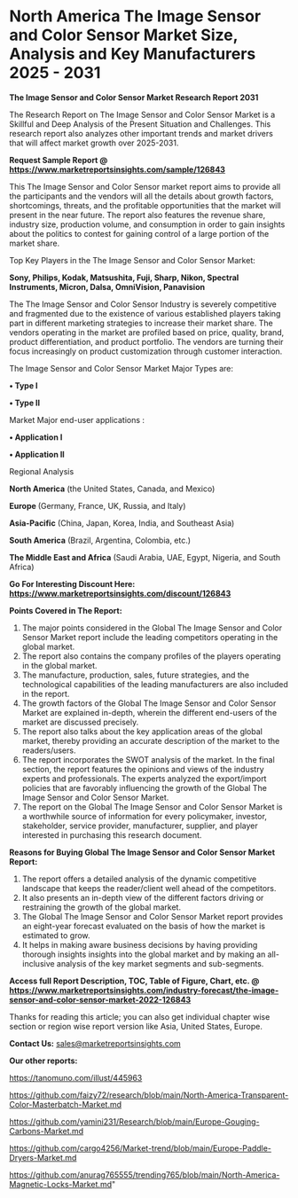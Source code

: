 # North America The Image Sensor and Color Sensor Market Size, Analysis and Key Manufacturers 2025 - 2031

<strong>The Image Sensor and Color Sensor Market Research Report 2031</strong>

The Research Report on The Image Sensor and Color Sensor Market is a Skillful and Deep Analysis of the Present Situation and Challenges. This research report also analyzes other important trends and market drivers that will affect market growth over 2025-2031.

<strong>Request Sample Report @ <a href=https://www.marketreportsinsights.com/sample/126843>https://www.marketreportsinsights.com/sample/126843</a></strong>

This The Image Sensor and Color Sensor market report aims to provide all the participants and the vendors will all the details about growth factors, shortcomings, threats, and the profitable opportunities that the market will present in the near future. The report also features the revenue share, industry size, production volume, and consumption in order to gain insights about the politics to contest for gaining control of a large portion of the market share.

Top Key Players in the The Image Sensor and Color Sensor Market:

<strong>Sony, Philips, Kodak, Matsushita, Fuji, Sharp, Nikon, Spectral Instruments, Micron, Dalsa, OmniVision, Panavision</strong>

The The Image Sensor and Color Sensor Industry is severely competitive and fragmented due to the existence of various established players taking part in different marketing strategies to increase their market share. The vendors operating in the market are profiled based on price, quality, brand, product differentiation, and product portfolio. The vendors are turning their focus increasingly on product customization through customer interaction.

The Image Sensor and Color Sensor Market Major Types are:

<strong>• Type I

• Type II</strong>

Market Major end-user applications :

<strong>• Application I

• Application II</strong>

Regional Analysis

</u><strong><b>North America</b></strong> (the United States, Canada, and Mexico)

<strong><b>Europe </b></strong>(Germany, France, UK, Russia, and Italy)

<strong><b>Asia-Pacific</b></strong> (China, Japan, Korea, India, and Southeast Asia)

<strong><b>South America</b></strong> (Brazil, Argentina, Colombia, etc.)

<strong><b>The Middle East and Africa</b></strong> (Saudi Arabia, UAE, Egypt, Nigeria, and South Africa)

<strong>Go For Interesting Discount Here: <a href=https://www.marketreportsinsights.com/discount/126843>https://www.marketreportsinsights.com/discount/126843</a></strong>

<strong>Points Covered in The Report:</strong>
<ol>
  <li>The major points considered in the Global The Image Sensor and Color Sensor Market report include the leading competitors operating in the global market.</li>
  <li>The report also contains the company profiles of the players operating in the global market.</li>
  <li>The manufacture, production, sales, future strategies, and the technological capabilities of the leading manufacturers are also included in the report.</li>
  <li>The growth factors of the Global The Image Sensor and Color Sensor Market are explained in-depth, wherein the different end-users of the market are discussed precisely.</li>
  <li>The report also talks about the key application areas of the global market, thereby providing an accurate description of the market to the readers/users.</li>
  <li>The report incorporates the SWOT analysis of the market. In the final section, the report features the opinions and views of the industry experts and professionals. The experts analyzed the export/import policies that are favorably influencing the growth of the Global The Image Sensor and Color Sensor Market.</li>
  <li>The report on the Global The Image Sensor and Color Sensor Market is a worthwhile source of information for every policymaker, investor, stakeholder, service provider, manufacturer, supplier, and player interested in purchasing this research document.</li>
</ol>
<strong>Reasons for Buying Global The Image Sensor and Color Sensor Market Report:</strong>

<ol>
  <li>The report offers a detailed analysis of the dynamic competitive landscape that keeps the reader/client well ahead of the competitors.</li>
  <li>It also presents an in-depth view of the different factors driving or restraining the growth of the global market.</li>
  <li>The Global The Image Sensor and Color Sensor Market report provides an eight-year forecast evaluated on the basis of how the market is estimated to grow.</li>
  <li>It helps in making aware business decisions by having providing thorough insights insights into the global market and by making an all-inclusive analysis of the key market segments and sub-segments.</li>
</ol>
<strong>Access full Report Description, TOC, Table of Figure, Chart, etc. @ <a href=https://www.marketreportsinsights.com/industry-forecast/the-image-sensor-and-color-sensor-market-2022-126843>https://www.marketreportsinsights.com/industry-forecast/the-image-sensor-and-color-sensor-market-2022-126843</a></strong>


Thanks for reading this article; you can also get individual chapter wise section or region wise report version like Asia, United States, Europe.

<strong>Contact Us:</strong>
sales@marketreportsinsights.com

<strong>Our other reports:</strong>

<a href=https://tanomuno.com/illust/445963>https://tanomuno.com/illust/445963</a>

<a href=https://github.com/faizy72/research/blob/main/North-America-Transparent-Color-Masterbatch-Market.md>https://github.com/faizy72/research/blob/main/North-America-Transparent-Color-Masterbatch-Market.md</a>

<a href=https://github.com/yamini231/Research/blob/main/Europe-Gouging-Carbons-Market.md>https://github.com/yamini231/Research/blob/main/Europe-Gouging-Carbons-Market.md</a>

<a href=https://github.com/cargo4256/Market-trend/blob/main/Europe-Paddle-Dryers-Market.md>https://github.com/cargo4256/Market-trend/blob/main/Europe-Paddle-Dryers-Market.md</a>

<a href=https://github.com/anurag765555/trending765/blob/main/North-America-Magnetic-Locks-Market.md>https://github.com/anurag765555/trending765/blob/main/North-America-Magnetic-Locks-Market.md</a>"
